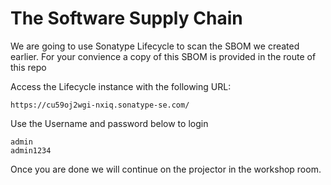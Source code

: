 # The Software Supply Chain 

We are going to use Sonatype Lifecycle to scan the SBOM we created earlier. For your convience a copy of this SBOM is provided in the route of this repo

Access the Lifecycle instance with the following URL:
```
https://cu59oj2wgi-nxiq.sonatype-se.com/
```

Use the Username and password below to login
```
admin
admin1234
```
Once you are done we will continue on the projector in the workshop room.

